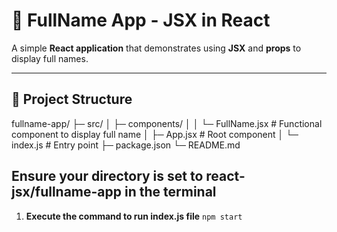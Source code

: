 # 📝 FullName App - JSX in React

A simple **React application** that demonstrates using **JSX** and **props** to display full names.

---

## 📁 Project Structure

fullname-app/
├─ src/
│ ├─ components/
│ │ └─ FullName.jsx # Functional component to display full name
│ ├─ App.jsx # Root component
│ └─ index.js # Entry point
├─ package.json
└─ README.md

## Ensure your directory is set to react-jsx/fullname-app in the terminal

1. **Execute the command to run index.js file**
```npm start```